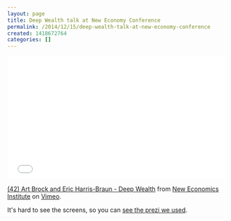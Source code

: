 ```yaml
---
layout: page
title: Deep Wealth talk at New Economy Conference
permalink: /2014/12/15/deep-wealth-talk-at-new-economy-conference
created: 1418672764
categories: []
---
```

<iframe src="//player.vimeo.com/video/66000237" width="500" height="282" frameborder="0" webkitallowfullscreen mozallowfullscreen allowfullscreen></iframe> <p><a href="http://vimeo.com/66000237">(42) Art Brock and Eric Harris-Braun - Deep Wealth</a> from <a href="http://vimeo.com/neweconomicsinstitute">New Economics Institute</a> on <a href="https://vimeo.com">Vimeo</a>.</p>

<p>It's hard to see the screens, so you can <a href="https://prezi.com/fvwelipehdxu/deep-wealth-a-post-monetary-jazz-ensemble/">see the prezi we used</a>.</p>
